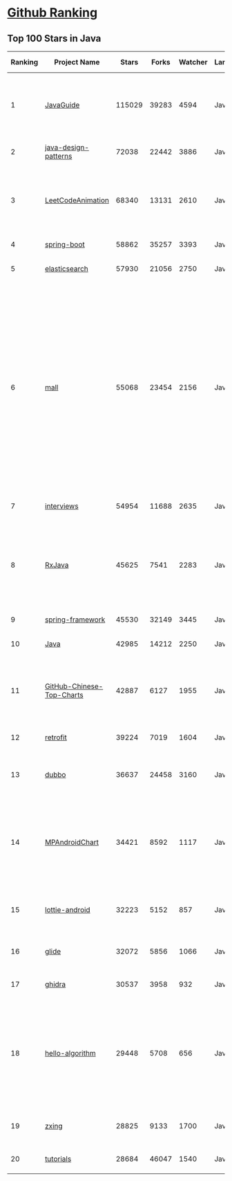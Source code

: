[Github Ranking](../README.md)
==========

## Top 100 Stars in Java

| Ranking | Project Name | Stars | Forks | Watcher | Language | Pull Requests | Open Issues |  Total Issues | Vulnerabulities | Description | Create At | Last Commit |
| ------- | ------------ | ----- | ----- | -------- | ----------- | ----------- | ----------- | ------- | ------- | ------- | ------- | ------- |
| 1 | [JavaGuide](https://github.com/Snailclimb/JavaGuide) | 115029 | 39283 | 4594 | Java | 769 | 67 | 707 | 0 | 「Java学习+面试指南」一份涵盖大部分 Java 程序员所需要掌握的核心知识。准备 Java 面试，首选 JavaGuide！ | 2018-05-07T13:27:00Z | 2021-12-28T18:55:13Z |
| 2 | [java-design-patterns](https://github.com/iluwatar/java-design-patterns) | 72038 | 22442 | 3886 | Java | 1224 | 216 | 688 | 0 | Design patterns implemented in Java | 2014-08-09T16:45:18Z | 2021-12-28T23:01:55Z |
| 3 | [LeetCodeAnimation](https://github.com/MisterBooo/LeetCodeAnimation) | 68340 | 13131 | 2610 | Java | 73 | 12 | 54 | 0 | Demonstrate all the questions on LeetCode in the form of animation.（用动画的形式呈现解LeetCode题目的思路） | 2018-12-06T08:01:22Z | 2021-12-28T16:43:41Z |
| 4 | [spring-boot](https://github.com/spring-projects/spring-boot) | 58862 | 35257 | 3393 | Java | 5038 | 537 | 23903 | 0 | Spring Boot | 2012-10-19T15:02:57Z | 2021-12-28T21:50:56Z |
| 5 | [elasticsearch](https://github.com/elastic/elasticsearch) | 57930 | 21056 | 2750 | Java | 53135 | 3248 | 28762 | 0 | Free and Open, Distributed, RESTful Search Engine | 2010-02-08T13:20:56Z | 2021-12-28T23:08:59Z |
| 6 | [mall](https://github.com/macrozheng/mall) | 55068 | 23454 | 2156 | Java | 83 | 19 | 413 | 0 | mall项目是一套电商系统，包括前台商城系统及后台管理系统，基于SpringBoot+MyBatis实现，采用Docker容器化部署。 前台商城系统包含首页门户、商品推荐、商品搜索、商品展示、购物车、订单流程、会员中心、客户服务、帮助中心等模块。 后台管理系统包含商品管理、订单管理、会员管理、促销管理、运营管理、内容管理、统计报表、财务管理、权限管理、设置等模块。 | 2018-04-04T01:11:44Z | 2021-12-28T17:30:02Z |
| 7 | [interviews](https://github.com/kdn251/interviews) | 54954 | 11688 | 2635 | Java | 149 | 29 | 47 | 0 | Everything you need to know to get the job. | 2017-02-14T18:19:25Z | 2021-12-28T23:16:39Z |
| 8 | [RxJava](https://github.com/ReactiveX/RxJava) | 45625 | 7541 | 2283 | Java | 3660 | 10 | 3074 | 0 | RxJava – Reactive Extensions for the JVM – a library for composing asynchronous and event-based programs using observable sequences for the Java VM. | 2013-01-08T20:11:48Z | 2021-12-28T14:40:24Z |
| 9 | [spring-framework](https://github.com/spring-projects/spring-framework) | 45530 | 32149 | 3445 | Java | 3601 | 1107 | 21508 | 0 | Spring Framework | 2010-12-08T04:04:45Z | 2021-12-28T16:37:42Z |
| 10 | [Java](https://github.com/TheAlgorithms/Java) | 42985 | 14212 | 2250 | Java | 2260 | 11 | 581 | 0 | All Algorithms implemented in Java | 2016-07-16T10:21:02Z | 2021-12-28T21:36:04Z |
| 11 | [GitHub-Chinese-Top-Charts](https://github.com/kon9chunkit/GitHub-Chinese-Top-Charts) | 42887 | 6127 | 1955 | Java | 13 | 108 | 210 | 0 | :cn: GitHub中文排行榜，各语言分离设置「软件 / 资料」榜单，精准定位中文好项目。各取所需，互不干扰。 | 2019-09-05T03:01:56Z | 2021-12-28T23:01:43Z |
| 12 | [retrofit](https://github.com/square/retrofit) | 39224 | 7019 | 1604 | Java | 1088 | 130 | 2538 | 0 | A type-safe HTTP client for Android and the JVM | 2010-09-06T21:39:43Z | 2021-12-28T16:14:47Z |
| 13 | [dubbo](https://github.com/apache/dubbo) | 36637 | 24458 | 3160 | Java | 4507 | 296 | 4911 | 0 | Apache Dubbo is a high-performance, java based, open source RPC framework. | 2012-06-19T07:56:02Z | 2021-12-28T23:18:48Z |
| 14 | [MPAndroidChart](https://github.com/PhilJay/MPAndroidChart) | 34421 | 8592 | 1117 | Java | 472 | 1902 | 4734 | 0 | A powerful 🚀 Android chart view / graph view library, supporting line- bar- pie- radar- bubble- and candlestick charts as well as scaling, panning and animations. | 2014-04-25T14:29:47Z | 2021-12-28T18:14:12Z |
| 15 | [lottie-android](https://github.com/airbnb/lottie-android) | 32223 | 5152 | 857 | Java | 574 | 40 | 1375 | 0 | Render After Effects animations natively on Android and iOS, Web, and React Native | 2016-10-06T22:42:42Z | 2021-12-28T12:53:45Z |
| 16 | [glide](https://github.com/bumptech/glide) | 32072 | 5856 | 1066 | Java | 614 | 312 | 4056 | 0 | An image loading and caching library for Android focused on smooth scrolling | 2013-07-08T22:52:33Z | 2021-12-28T22:04:22Z |
| 17 | [ghidra](https://github.com/NationalSecurityAgency/ghidra) | 30537 | 3958 | 932 | Java | 738 | 1067 | 2839 | 0 | Ghidra is a software reverse engineering (SRE) framework | 2019-03-01T03:27:48Z | 2021-12-28T23:20:56Z |
| 18 | [hello-algorithm](https://github.com/geekxh/hello-algorithm) | 29448 | 5708 | 656 | Java | 28 | 3 | 34 | 0 | 🌍 针对小白的算法训练 \| 包括四部分：①.算法基础 ②.力扣图解 ③.大厂面经 ④.CS_汇总 \| 附：1、千本开源电子书  2、百张技术思维导图（项目花了上百小时，希望可以点 star 支持，🌹感谢~） | 2020-05-29T05:47:09Z | 2021-12-28T19:46:31Z |
| 19 | [zxing](https://github.com/zxing/zxing) | 28825 | 9133 | 1700 | Java | 313 | 10 | 1130 | 0 | ZXing ("Zebra Crossing") barcode scanning library for Java, Android | 2011-10-12T14:07:27Z | 2021-12-28T19:50:55Z |
| 20 | [tutorials](https://github.com/eugenp/tutorials) | 28684 | 46047 | 1540 | Java | 11088 | 20 | 543 | 0 | Just Announced - "Learn Spring Security OAuth":  | 2013-04-29T18:26:36Z | 2021-12-28T21:56:35Z |

